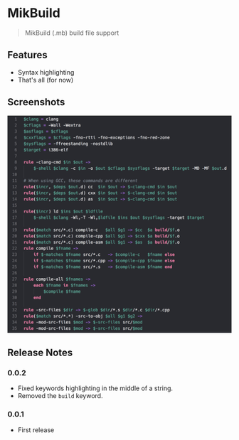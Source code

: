 # MikBuild

> MikBuild (.mb) build file support

## Features

* Syntax highlighting
* That's all (for now)

## Screenshots

![Code](images/screenshot.png)

## Release Notes

### 0.0.2

* Fixed keywords highlighting in the middle of a string.
* Removed the `build` keyword.

### 0.0.1

* First release
